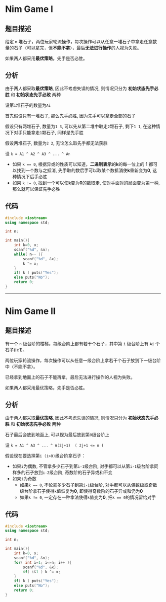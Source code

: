 # Nim Game Ⅰ
## 题目描述
给定 `n` 堆石子，两位玩家轮流操作，每次操作可以从任意一堆石子中拿走任意数量的石子（可以拿完，但**不能不拿**），最后**无法进行操作**的人视为失败。

如果两人都采用**最优策略**，先手是否必胜。

## 分析
由于两人都采取**最优策略**, 因此不考虑失误的情况, 则情况只分为 **初始状态先手必胜** 和 **初始状态先手必败** 两种

设第`i`堆石子的数量为`Ai`

首先假设只有一堆石子, 那么先手必胜, 因为先手可以拿走全部的石子

假设只有两堆石子, 数量为`1 3`, 可以先从第二堆中取走`2`颗石子, 剩下`1 1`, 在这种情况下对手只能拿走`1`颗石子, 同样是先手胜

假设两堆石子, 数量为`2 2`, 无论怎么取先手都无法获胜

设 `k = A1 ^ A2 ^ A3 ^ ... ^ An `
- 如果 `k == 0`, 根据异或的性质可以知道，**二进制表示**的**k**的每一位上的 **1** 都可以找到一个数与之抵消, 先手取的数后手可以取某个数抵消使**k**重新变为**0**, 这种情况下后手必胜
- 如果 `k != 0`, 找到一个可以使**k**变为**0**的数取走, 使对手面对的局面变为第一种, 那么就可以保证先手必胜

## 代码
```c++
#include <iostream>
using namespace std;

int n;

int main(){
    int k=0, x;
    scanf("%d", &n);
    while( n-- ){
        scanf("%d", &x);
        k ^= x;
    }
    if( k ) puts("Yes");
    else puts("No");
    return 0;
}

```



-------------------------------------
# Nim Game Ⅱ
## 题目描述
有一个 `n` 级台阶的楼梯，每级台阶上都有若干个石子，其中第 `i` 级台阶上有 `Ai` 个石子(i≥1)。

两位玩家轮流操作，每次操作可以从任意一级台阶上拿若干个石子放到下一级台阶中（不能不拿）。

已经拿到地面上的石子不能再拿，最后无法进行操作的人视为失败。

如果两人都采用最优策略，先手是否必胜。

## 分析
由于两人都采取**最优策略**, 因此不考虑失误的情况, 则情况只分为 **初始状态先手必胜** 和 **初始状态先手必败** 两种

石子最后会放到地面上, 可以视为最后放到第`0`级台阶上

设 `k = A1 ^ A3 ^ ... ^ A(2j+1)  ( 2j+1 <= n ) `

假设现在要选择第`i (i>0)`级台阶拿石子：
- 如果`i`为偶数, 不管拿多少石子到第`i-1`级台阶, 对手都可以从第`i-1`级台阶拿同样多的石子放到`i-2`级台阶, 奇数阶的石子异或和不变
- 如果`i`为奇数
    - 如果`k == 0`, 不论拿多少石子到第`i-1`级台阶, 对手都可以从偶数级或奇数级台阶拿石子使得`k`值恢复为**0**, 即使得奇数阶的石子异或和仍为**0**
    - 如果`k != 0`, 一定存在一种拿法使得`k`值变为**0**, 把`k == 0`的情况留给对手

## 代码
```c++
#include <iostream>
using namespace std;

int n;

int main(){
    int k=0, x;
    scanf("%d", &n);
    for( int i=1; i<=n; i++ ){
        scanf("%d", &x);
        if( i&1 ) k ^= x;
    }
    if( k ) puts("Yes");
    else puts("No");
    return 0;
}
```
